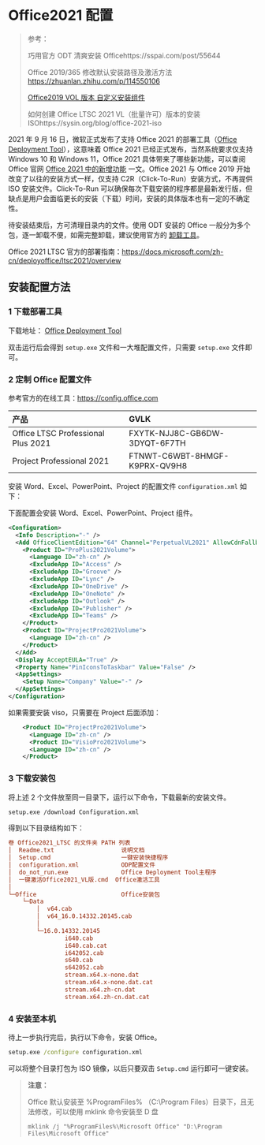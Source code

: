 # Office2021 配置

> 参考：
>
> 巧用官方 ODT 清爽安装 Officehttps://sspai.com/post/55644
>
> Office 2019/365 修改默认安装路径及激活方法<https://zhuanlan.zhihu.com/p/114550106>
>
> [Office2019 VOL 版本 自定义安装组件](https://www.cnblogs.com/chasingdreams2017/p/10050764.html)
>
> 如何创建 Office LTSC 2021 VL（批量许可）版本的安装 ISOhttps://sysin.org/blog/office-2021-iso

2021 年 9 月 16 日，微软正式发布了支持 Office 2021 的部署工具（[Office Deployment Tool](https://www.microsoft.com/en-us/download/details.aspx?id=49117)），这意味着 Office 2021 已经正式发布，当然系统要求仅支持 Windows 10 和 Windows 11，Office 2021 具体带来了哪些新功能，可以查阅 Office 官网 [Office 2021 中的新增功能](https://support.microsoft.com/zh-cn/office/office-2021-中的新增功能-43848c29-665d-4b1b-bc12-acd2bfb3910a#Platform=Windows_桌面版) 一文。Office 2021 与 Office 2019 开始改变了以往的安装方式一样，仅支持 C2R（Click-To-Run）安装方式，不再提供 ISO 安装文件。Click-To-Run 可以确保每次下载安装的程序都是最新发行版，但缺点是用户会面临更长的安装（下载）时间，安装的具体版本也有一定的不确定性。

待安装结束后，方可清理目录内的文件。使用 ODT 安装的 Office 一般分为多个包，逐一卸载不便，如需完整卸载，建议使用官方的 [卸载工具](https://aka.ms/SaRA-officeUninstallFromPC)。

Office 2021 LTSC 官方的部署指南：<https://docs.microsoft.com/zh-cn/deployoffice/ltsc2021/overview>

## 安装配置方法

### 1 下载部署工具

下载地址： [Office Deployment Tool](https://www.microsoft.com/en-us/download/details.aspx?id=49117)

双击运行后会得到 `setup.exe` 文件和一大堆配置文件，只需要 `setup.exe` 文件即可。

### 2 定制 Office 配置文件

参考官方的在线工具：<https://config.office.com>

| **产品**                           | **GVLK**                      |
| :--------------------------------- | :---------------------------- |
| Office LTSC Professional Plus 2021 | FXYTK-NJJ8C-GB6DW-3DYQT-6F7TH |
| Project Professional 2021          | FTNWT-C6WBT-8HMGF-K9PRX-QV9H8 |

安装 Word、Excel、PowerPoint、Project 的配置文件 `configuration.xml` 如下：

下面配置会安装 Word、Excel、PowerPoint、Project 组件。

```xml
<Configuration>
  <Info Description="-" />
  <Add OfficeClientEdition="64" Channel="PerpetualVL2021" AllowCdnFallback="true">
    <Product ID="ProPlus2021Volume">
      <Language ID="zh-cn" />
      <ExcludeApp ID="Access" />
      <ExcludeApp ID="Groove" />
      <ExcludeApp ID="Lync" />
      <ExcludeApp ID="OneDrive" />
      <ExcludeApp ID="OneNote" />
      <ExcludeApp ID="Outlook" />
      <ExcludeApp ID="Publisher" />
      <ExcludeApp ID="Teams" />
    </Product>
    <Product ID="ProjectPro2021Volume">
      <Language ID="zh-cn" />
    </Product>
  </Add>
  <Display AcceptEULA="True" />
  <Property Name="PinIconsToTaskbar" Value="False" />
  <AppSettings>
    <Setup Name="Company" Value="-" />
  </AppSettings>
</Configuration>
```

如果需要安装 viso，只需要在 Project 后面添加：

```xml
    <Product ID="ProjectPro2021Volume">
      <Language ID="zh-cn" />
      <Product ID="VisioPro2021Volume">
      <Language ID="zh-cn" />
    </Product>
```

### 3 下载安装包

将上述 2 个文件放至同一目录下，运行以下命令，下载最新的安装文件。

```sh
setup.exe /download Configuration.xml
```

得到以下目录结构如下：

```ini
卷 Office2021_LTSC 的文件夹 PATH 列表
│  Readme.txt                   说明文档
│  Setup.cmd                    一键安装快捷程序
│  configuration.xml            ODP配置文件
│  do_not_run.exe               Office Deployment Tool主程序
│  一键激活Office2021_VL版.cmd  Office激活工具
│
└─Office                        Office安装包
    └─Data
        │  v64.cab
        │  v64_16.0.14332.20145.cab
        │
        └─16.0.14332.20145
                i640.cab
                i640.cab.cat
                i642052.cab
                s640.cab
                s642052.cab
                stream.x64.x-none.dat
                stream.x64.x-none.dat.cat
                stream.x64.zh-cn.dat
                stream.x64.zh-cn.dat.cat
```

### 4 安装至本机

待上一步执行完后，执行以下命令，安装 Office。

```cmd
setup.exe /configure configuration.xml
```

可以将整个目录打包为 ISO 镜像，以后只要双击 `Setup.cmd` 运行即可一键安装。

>**注意：**
>
>Office 默认安装至 %ProgramFiles% （C:\Program Files）目录下，且无法修改，可以使用 mklink 命令安装至 D 盘
>
>`mklink /j "%ProgramFiles%\Microsoft Office" "D:\Program Files\Microsoft Office"`
